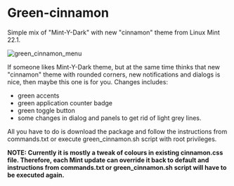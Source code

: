 # Green-cinnamon
Simple mix of "Mint-Y-Dark" with new "cinnamon" theme from Linux Mint 22.1.

![green_cinnamon_menu](https://github.com/user-attachments/assets/4176faf7-1245-489a-8e6e-0709cf8e7280)

If someone likes Mint-Y-Dark theme, but at the same time thinks that new "cinnamon" theme with rounded corners, new notifications and dialogs is nice, then maybe this one is for you.
Changes includes:
- green accents
- green application counter badge
- green toggle button
- some changes in dialog and panels to get rid of light grey lines.

All you have to do is download the package and follow the instructions from commands.txt or execute green_cinnamon.sh script with root privileges.

<b>NOTE: Currently it is mostly a tweak of colours in existing cinnamon.css file. Therefore, each Mint update can override it back to default and instructions from commands.txt or green_cinnamon.sh script will have to be executed again.</b>
